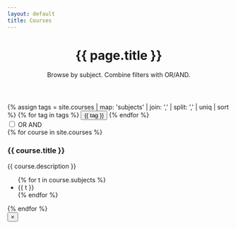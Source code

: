 ```yaml
---
layout: default
title: Courses
---
```


<!-- 1. Page Header -->
<header class="page-header">
  <h1 class="page-title">{{ page.title }}</h1>
  <p class="page-subtitle">Browse by subject. Combine filters with OR/AND.</p>
</header>

<!-- 2. Controls: Tags and OR/AND Toggle -->
<section id="controls" aria-label="Course filters">
  <!-- Tags -->
  <div class="tags" role="group" aria-label="Filter by subject">
    <!--
    Gets all possible tags from courses, then creates an alphabetical set of tags.
    site.courses = all items in the courses collection
    map: 'subjects' = pulling each course item's 'subjects' field, which is an array for the subject tags
    -->
    {% assign tags = site.courses | map: 'subjects' | join: ',' | split: ',' | uniq | sort %}
    <!--
    Loop through each tag from the created set, then create a button for selecting the tag
    -->
    {% for tag in tags %}
      <button class="tag-toggle" data-tag="{{ tag | downcase }}" aria-pressed="false">{{ tag }}</button>
    {% endfor %}
  </div>

  <!-- Buttons for AND / OR selection -->
  <div class="logic logic--switch" aria-label="Match logic">
    <label class="switch">
      <input id="logicSwitch" type="checkbox" aria-label="Toggle match logic: OR (off) / AND (on)">
      <span class="switch__track">
        <span class="switch__opt switch__opt--or">OR</span>
        <span class="switch__opt switch__opt--and">AND</span>
      </span>
    </label>
  </div>
</section>

<!-- 3. Grid -->
<section id="grid" aria-live="polite">
  {% for course in site.courses %}
    <article class="card"
             data-tags="{{ course.subjects | join: ',' | downcase }}"
             tabindex="0" aria-label="Open details for {{ course.title }}">
      <h3 class="card__title">{{ course.title }}</h3>
      <p class="card__desc">{{ course.description }}</p>
      <ul class="card__tags">
        {% for t in course.subjects %}
          <li class="tag">{{ t }}</li>
        {% endfor %}
      </ul>
      <!-- Hidden details template for the modal -->
      <template class="card__details">
        <article>
          <h2 id="modal-title" class="modal__title">{{ course.title }}</h2>
          <p class="modal__lead">
            {% if course.long_description %}{{ course.long_description }}{% else %}{{ course.description }}{% endif %}
          </p>
          <dl class="modal__meta">
            {% if course.subjects %}<dt>Subjects</dt><dd>{{ course.subjects | join: ', ' }}</dd>{% endif %}
            {% if course.credits %}<dt>Credits</dt><dd>{{ course.credits }}</dd>{% endif %}
            {% if course.prereqs %}<dt>Prereqs</dt><dd>{{ course.prereqs }}</dd>{% endif %}
            {% if course.semester %}<dt>Offered</dt><dd>{{ course.semester }}</dd>{% endif %}
          </dl>
        </article>
      </template>
    </article>
  {% endfor %}
</section>

<!-- 4. Modal (hidden by default) -->
<div id="modal" class="modal" aria-hidden="true" role="dialog" aria-modal="true" aria-labelledby="modal-title">
  <div class="modal__backdrop"></div>
  <div class="modal__dialog" role="document">
    <button class="modal__close" aria-label="Close">×</button>
    <div id="modal-content"></div>
  </div>
</div>
